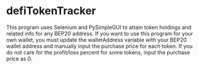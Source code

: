 # defiTokenTracker
This program uses Selenium and PySimpleGUI to attain token holdings and related 
info for any BEP20 address. 
If you want to use this program for your own wallet, you must update the 
walletAddress variable with your BEP20 wallet address and manually input the 
purchase price for each token. If you do not care for the profit/loss percent
 for some tokens, input the purchase price as 0.
